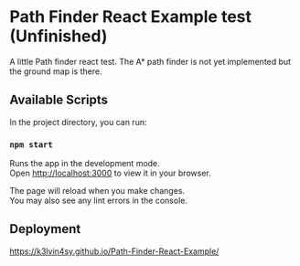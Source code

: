# Path Finder React Example test (Unfinished)

A little Path finder react test. The A* path finder is not yet implemented but the ground map is there.

## Available Scripts

In the project directory, you can run:

### `npm start`

Runs the app in the development mode.\
Open [http://localhost:3000](http://localhost:3000) to view it in your browser.

The page will reload when you make changes.\
You may also see any lint errors in the console.

## Deployment

https://k3lvin4sy.github.io/Path-Finder-React-Example/
